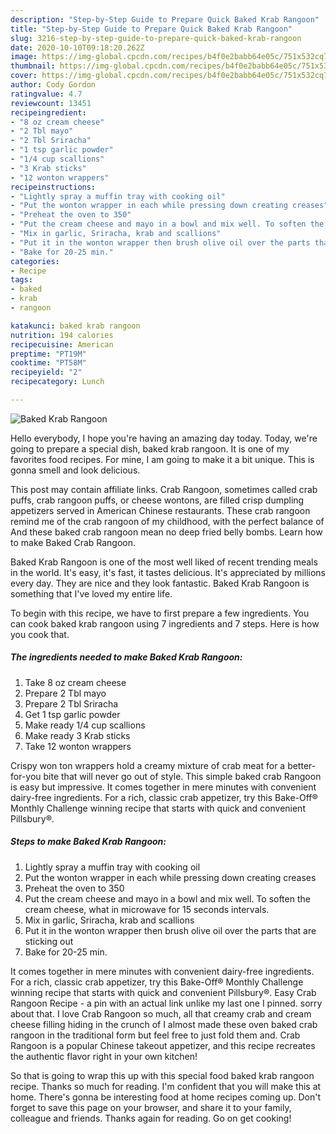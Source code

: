 ```yaml
---
description: "Step-by-Step Guide to Prepare Quick Baked Krab Rangoon"
title: "Step-by-Step Guide to Prepare Quick Baked Krab Rangoon"
slug: 3216-step-by-step-guide-to-prepare-quick-baked-krab-rangoon
date: 2020-10-10T09:18:20.262Z
image: https://img-global.cpcdn.com/recipes/b4f0e2babb64e05c/751x532cq70/baked-krab-rangoon-recipe-main-photo.jpg
thumbnail: https://img-global.cpcdn.com/recipes/b4f0e2babb64e05c/751x532cq70/baked-krab-rangoon-recipe-main-photo.jpg
cover: https://img-global.cpcdn.com/recipes/b4f0e2babb64e05c/751x532cq70/baked-krab-rangoon-recipe-main-photo.jpg
author: Cody Gordon
ratingvalue: 4.7
reviewcount: 13451
recipeingredient:
- "8 oz cream cheese"
- "2 Tbl mayo"
- "2 Tbl Sriracha"
- "1 tsp garlic powder"
- "1/4 cup scallions"
- "3 Krab sticks"
- "12 wonton wrappers"
recipeinstructions:
- "Lightly spray a muffin tray with cooking oil"
- "Put the wonton wrapper in each while pressing down creating creases"
- "Preheat the oven to 350"
- "Put the cream cheese and mayo in a bowl and mix well. To soften the cream cheese, what in microwave for 15 seconds intervals."
- "Mix in garlic, Sriracha, krab and scallions"
- "Put it in the wonton wrapper then brush olive oil over the parts that are sticking out"
- "Bake for 20-25 min."
categories:
- Recipe
tags:
- baked
- krab
- rangoon

katakunci: baked krab rangoon 
nutrition: 194 calories
recipecuisine: American
preptime: "PT19M"
cooktime: "PT58M"
recipeyield: "2"
recipecategory: Lunch

---
```



![Baked Krab Rangoon](https://img-global.cpcdn.com/recipes/b4f0e2babb64e05c/751x532cq70/baked-krab-rangoon-recipe-main-photo.jpg)

Hello everybody, I hope you're having an amazing day today. Today, we're going to prepare a special dish, baked krab rangoon. It is one of my favorites food recipes. For mine, I am going to make it a bit unique. This is gonna smell and look delicious.

This post may contain affiliate links. Crab Rangoon, sometimes called crab puffs, crab rangoon puffs, or cheese wontons, are filled crisp dumpling appetizers served in American Chinese restaurants. These crab rangoon remind me of the crab rangoon of my childhood, with the perfect balance of And these baked crab rangoon mean no deep fried belly bombs. Learn how to make Baked Crab Rangoon.

Baked Krab Rangoon is one of the most well liked of recent trending meals in the world. It's easy, it's fast, it tastes delicious. It's appreciated by millions every day. They are nice and they look fantastic. Baked Krab Rangoon is something that I've loved my entire life.


To begin with this recipe, we have to first prepare a few ingredients. You can cook baked krab rangoon using 7 ingredients and 7 steps. Here is how you cook that.

<!--inarticleads1-->

##### The ingredients needed to make Baked Krab Rangoon:

1. Take 8 oz cream cheese
1. Prepare 2 Tbl mayo
1. Prepare 2 Tbl Sriracha
1. Get 1 tsp garlic powder
1. Make ready 1/4 cup scallions
1. Make ready 3 Krab sticks
1. Take 12 wonton wrappers


Crispy won ton wrappers hold a creamy mixture of crab meat for a better-for-you bite that will never go out of style. This simple baked crab Rangoon is easy but impressive. It comes together in mere minutes with convenient dairy-free ingredients. For a rich, classic crab appetizer, try this Bake-Off® Monthly Challenge winning recipe that starts with quick and convenient Pillsbury®. 

<!--inarticleads2-->

##### Steps to make Baked Krab Rangoon:

1. Lightly spray a muffin tray with cooking oil
1. Put the wonton wrapper in each while pressing down creating creases
1. Preheat the oven to 350
1. Put the cream cheese and mayo in a bowl and mix well. To soften the cream cheese, what in microwave for 15 seconds intervals.
1. Mix in garlic, Sriracha, krab and scallions
1. Put it in the wonton wrapper then brush olive oil over the parts that are sticking out
1. Bake for 20-25 min.


It comes together in mere minutes with convenient dairy-free ingredients. For a rich, classic crab appetizer, try this Bake-Off® Monthly Challenge winning recipe that starts with quick and convenient Pillsbury®. Easy Crab Rangoon Recipe - a pin with an actual link unlike my last one I pinned. sorry about that. I love Crab Rangoon so much, all that creamy crab and cream cheese filling hiding in the crunch of I almost made these oven baked crab rangoon in the traditional form but feel free to just fold them and. Crab Rangoon is a popular Chinese takeout appetizer, and this recipe recreates the authentic flavor right in your own kitchen! 

So that is going to wrap this up with this special food baked krab rangoon recipe. Thanks so much for reading. I'm confident that you will make this at home. There's gonna be interesting food at home recipes coming up. Don't forget to save this page on your browser, and share it to your family, colleague and friends. Thanks again for reading. Go on get cooking!
